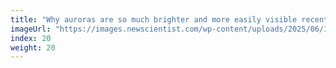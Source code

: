 ```yaml
---
title: "Why auroras are so much brighter and more easily visible recently"
imageUrl: "https://images.newscientist.com/wp-content/uploads/2025/06/10175408/SEI_254244957.jpg?width=788"
index: 20
weight: 20
---
```

